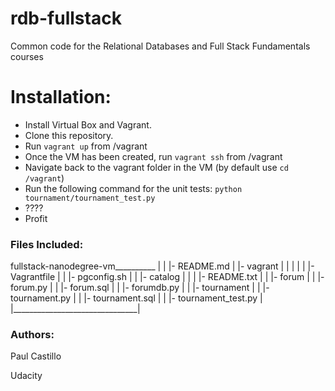 rdb-fullstack
=============

Common code for the Relational Databases and Full Stack Fundamentals courses

# Installation:

* Install Virtual Box and Vagrant.
* Clone this repository.
* Run `vagrant up` from /vagrant
* Once the VM has been created, run `vagrant ssh` from /vagrant
* Navigate back to the vagrant folder in the VM (by default use `cd /vagrant`)
* Run the following command for the unit tests: `python tournament/tournament_test.py`
* ????
* Profit

### Files Included:

fullstack-nanodegree-vm__________
|                               |
|- README.md                    |
|- vagrant                      |
|   |                           |
|   |- Vagrantfile              |
|   |- pgconfig.sh              |
|   |- catalog                  |
|   |   |- README.txt           |
|   |- forum                    |
|       |- forum.py             |
|       |- forum.sql            |
|       |- forumdb.py           |
|   |- tournament               |
|       |- tournament.py        |
|       |- tournament.sql       |
|       |- tournament_test.py   |
|_______________________________|

### Authors:
Paul Castillo

Udacity
